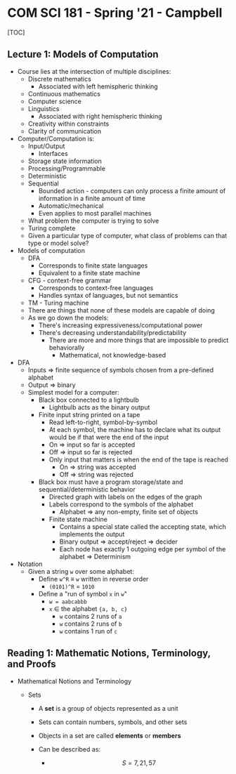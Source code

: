 # COM SCI 181 - Spring '21 - Campbell



[TOC]

## Lecture 1: Models of Computation

- Course lies at the intersection of multiple disciplines: 
  - Discrete mathematics
    - Associated with left hemispheric thinking
  - Continuous mathematics
  - Computer science
  - Linguistics
    - Associated with right hemispheric thinking
  - Creativity within constraints
  - Clarity of communication
- Computer/Computation is:
  - Input/Output
    - Interfaces
  - Storage state information
  - Processing/Programmable
  - Deterministic
  - Sequential
    - Bounded action - computers can only process a finite amount of information in a finite amount of time
    - Automatic/mechanical
    - Even applies to most parallel machines
  - What problem the computer is trying to solve
  - Turing complete
  - Given a particular type of computer, what class of problems can that type or model solve?
- Models of computation
  - DFA
    - Corresponds to finite state languages
    - Equivalent to a finite state machine
  - CFG - context-free grammar
    - Corresponds to context-free languages
    - Handles syntax of languages, but not semantics
  - TM - Turing machine
  - There are things that none of these models are capable of doing
  - As we go down the models:
    - There's increasing expressiveness/computational power
    - There's decreasing understandability/predictability
      - There are more and more things that are impossible to predict behaviorally
        - Mathematical, not knowledge-based
- DFA
  - Inputs => finite sequence of symbols chosen from a pre-defined alphabet
  - Output => binary
  - Simplest model for a computer:
    - Black box connected to a lightbulb
      - Lightbulb acts as the binary output
    - Finite input string printed on a tape
      - Read left-to-right, symbol-by-symbol
      - At each symbol, the machine has to declare what its output would be if that were the end of the input
      - On => input so far is accepted
      - Off => input so far is rejected
      - Only input that matters is when the end of the tape is reached
        - On => string was accepted
        - Off => string was rejected
    - Black box must have a program storage/state and sequential/deterministic behavior
      - Directed graph with labels on the edges of the graph
      - Labels correspond to the symbols of the alphabet
        - Alphabet => any non-empty, finite set of objects
      - Finite state machine
        - Contains a special state called the accepting state, which implements the output
        - Binary output => accept/reject => decider
        - Each node has exactly 1 outgoing edge per symbol of the alphabet => Determinism
- Notation
  - Given a string `w` over some alphabet: 
    - Define `w^R` ≡ `w` written in reverse order
      - `(0101)^R` = `1010`
    - Define a "run of symbol `x` in `w`"
      - `w = aabcabbb`
      - `x` ∈ the alphabet `{a, b, c}`
        - `w` contains 2 runs of `a`
        - `w` contains 2 runs of `b`
        - `w` contains 1 run of `c`



## Reading 1: Mathematic Notions, Terminology, and Proofs

- Mathematical Notions and Terminology

  - Sets

    - A **set** is a group of objects represented as a unit

    - Sets can contain numbers, symbols, and other sets

    - Objects in a set are called **elements** or **members**

    - Can be described as:

      - $$
        S = {7, 21, 57}
        $$

        

        

